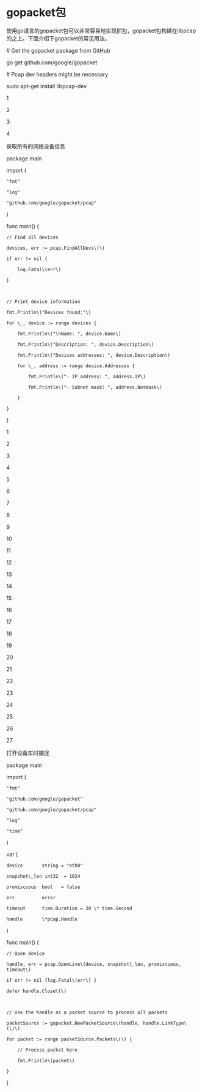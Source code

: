 # gopacket包

使用go语言的gopacket包可以非常容易地实现抓包，gopacket包构建在libpcap的之上。下面介绍下gopacket的常见用法。



\# Get the gopacket package from GitHub

go get github.com/google/gopacket

\# Pcap dev headers might be necessary

sudo apt-get install libpcap-dev

1

2

3

4

获取所有的网络设备信息

package main



import \(

    "fmt"

    "log"

    "github.com/google/gopacket/pcap"

\)



func main\(\) {

    // Find all devices

    devices, err := pcap.FindAllDevs\(\)

    if err != nil {

        log.Fatal\(err\)

    }



    // Print device information

    fmt.Println\("Devices found:"\)

    for \_, device := range devices {

        fmt.Println\("\nName: ", device.Name\)

        fmt.Println\("Description: ", device.Description\)

        fmt.Println\("Devices addresses: ", device.Description\)

        for \_, address := range device.Addresses {

            fmt.Println\("- IP address: ", address.IP\)

            fmt.Println\("- Subnet mask: ", address.Netmask\)

        }

    }

}

1

2

3

4

5

6

7

8

9

10

11

12

13

14

15

16

17

18

19

20

21

22

23

24

25

26

27

打开设备实时捕捉

package main



import \(

    "fmt"

    "github.com/google/gopacket"

    "github.com/google/gopacket/pcap"

    "log"

    "time"

\)



var \(

    device       string = "eth0"

    snapshot\_len int32  = 1024

    promiscuous  bool   = false

    err          error

    timeout      time.Duration = 30 \* time.Second

    handle       \*pcap.Handle

\)



func main\(\) {

    // Open device

    handle, err = pcap.OpenLive\(device, snapshot\_len, promiscuous, timeout\)

    if err != nil {log.Fatal\(err\) }

    defer handle.Close\(\)



    // Use the handle as a packet source to process all packets

    packetSource := gopacket.NewPacketSource\(handle, handle.LinkType\(\)\)

    for packet := range packetSource.Packets\(\) {

        // Process packet here

        fmt.Println\(packet\)

    }

}

